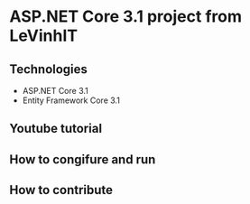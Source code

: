 # ASP.NET Core 3.1 project from LeVinhIT
## Technologies
- ASP.NET Core 3.1
- Entity Framework Core 3.1
## Youtube tutorial
## How to congifure and run
## How to contribute